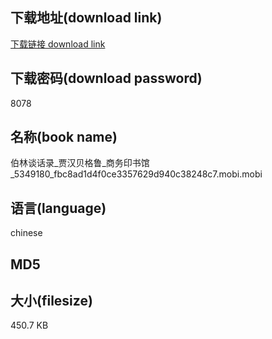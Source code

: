 ## 下载地址(download link)
[下载链接 download link](https://tutu365.netlify.app/?s=%E4%BC%AF%E6%9E%97%E8%B0%88%E8%AF%9D%E5%BD%95_%E8%B4%BE%E6%B1%89%E8%B4%9D%E6%A0%BC%E9%B2%81_%E5%95%86%E5%8A%A1%E5%8D%B0%E4%B9%A6%E9%A6%86_5349180_fbc8ad1d4f0ce3357629d940c38248c7.mobi)

## 下载密码(download password)
8078

## 名称(book name)
伯林谈话录_贾汉贝格鲁_商务印书馆_5349180_fbc8ad1d4f0ce3357629d940c38248c7.mobi.mobi

## 语言(language)
chinese

## MD5


## 大小(filesize)
450.7 KB
